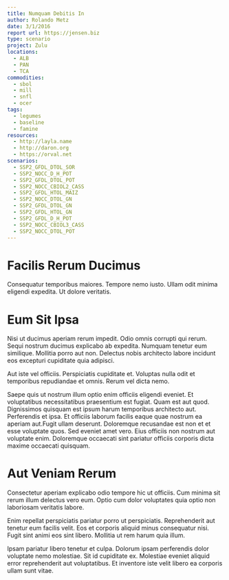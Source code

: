 ```yaml
---
title: Numquam Debitis In
author: Rolando Metz
date: 3/1/2016
report url: https://jensen.biz
type: scenario
project: Zulu
locations:
  - ALB
  - PAN
  - TCA
commodities:
  - sbol
  - mill
  - snfl
  - ocer
tags:
  - legumes
  - baseline
  - famine
resources:
  - http://layla.name
  - http://daron.org
  - https://orval.net
scenarios:
  - SSP2_GFDL_DTOL_SOR
  - SSP2_NOCC_D_H_POT
  - SSP2_GFDL_DTOL_POT
  - SSP2_NOCC_CBIOL2_CASS
  - SSP2_GFDL_HTOL_MAIZ
  - SSP2_NOCC_DTOL_GN
  - SSP2_GFDL_DTOL_GN
  - SSP2_GFDL_HTOL_GN
  - SSP2_GFDL_D_H_POT
  - SSP2_NOCC_CBIOL3_CASS
  - SSP2_NOCC_DTOL_POT
---
```

# Facilis Rerum Ducimus
Consequatur temporibus maiores. Tempore nemo iusto. Ullam odit minima eligendi expedita. Ut dolore veritatis.

# Eum Sit Ipsa
Nisi ut ducimus aperiam rerum impedit. Odio omnis corrupti qui rerum. Sequi nostrum ducimus explicabo ab expedita. Numquam tenetur eum similique. Mollitia porro aut non. Delectus nobis architecto labore incidunt eos excepturi cupiditate quia adipisci.
 Aut iste vel officiis. Perspiciatis cupiditate et. Voluptas nulla odit et temporibus repudiandae et omnis. Rerum vel dicta nemo.
 Saepe quis ut nostrum illum optio enim officiis eligendi eveniet. Et voluptatibus necessitatibus praesentium est fugiat. Quam est aut quod. Dignissimos quisquam est ipsum harum temporibus architecto aut. Perferendis et ipsa. Et officiis laborum facilis eaque quae nostrum ea aperiam aut.Fugit ullam deserunt. Doloremque recusandae est non et et esse voluptate quos. Sed eveniet amet vero. Eius officiis non nostrum aut voluptate enim. Doloremque occaecati sint pariatur officiis corporis dicta maxime occaecati quisquam.

# Aut Veniam Rerum
Consectetur aperiam explicabo odio tempore hic ut officiis. Cum minima sit rerum illum delectus vero eum. Optio cum dolor voluptates quia optio non laboriosam veritatis labore.
 Enim repellat perspiciatis pariatur porro ut perspiciatis. Reprehenderit aut tenetur eum facilis velit. Eos et corporis aliquid minus consequatur nisi. Fugit sint animi eos sint libero. Mollitia ut rem harum quia illum.
 Ipsam pariatur libero tenetur et culpa. Dolorum ipsam perferendis dolor voluptate nemo molestiae. Sit id cupiditate ex. Molestiae eveniet aliquid error reprehenderit aut voluptatibus. Et inventore iste velit libero ea corporis ullam sunt vitae.
